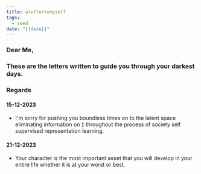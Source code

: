 ```yaml
---
title: alettertomyself
tags:
  - seed
date: "{{date}}"
---
```


### **Dear Me,**
### **These are the letters written to guide you through your darkest days.**
### **Regards**
#### 15-12-2023
- !'m sorry for pushing you boundless times on to the latent space eliminating information on `I` throughout the process of society self supervised representation learning.
#### 21-12-2023
- Your character is the most important asset that you will develop in your entire life whether it is at your worst or best.